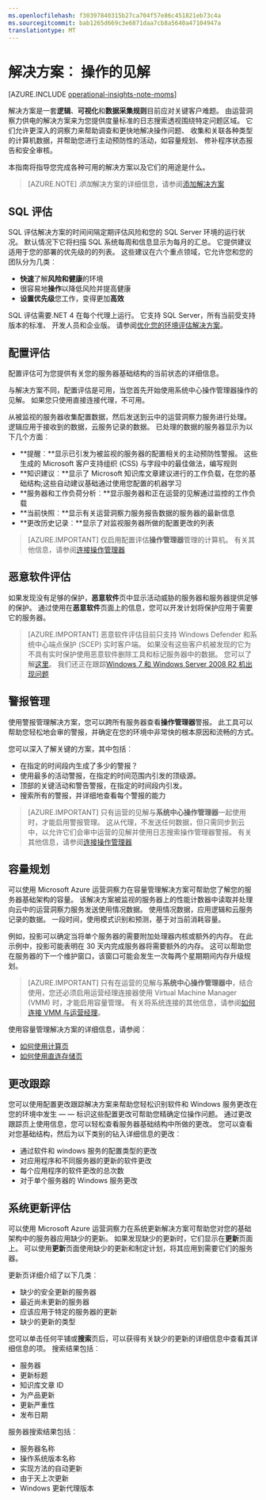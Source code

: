 ```yaml
---
ms.openlocfilehash: f30397840315b27ca704f57e86c451821eb73c4a
ms.sourcegitcommit: bab1265d669c3e6871daa7cb8a5640a47104947a
translationtype: MT
---
```

<properties
    pageTitle="运营的见解解决方案"
    description="操作的见解是使 IT 管理员能够获得深入了解跨内部和云环境的分析服务。 它使您能够与计算机实时和历史数据，以快速开发自定义的见解，并为分析数据提供了 Microsoft 和社区开发模式。"
    services="operational-insights"
    documentationCenter="n/a"
    authors="bandersmsft"
    manager="jwhit"
    editor=""/>

<tags
    ms.service="operational-insights"
    ms.workload="operational-insights"
    ms.tgt_pltfrm="NA"
    ms.devlang="NA"
    ms.topic="article"
    ms.date="08/05/2015"
    ms.author="alfran"/>

# 解决方案︰ 操作的见解

[AZURE.INCLUDE [operational-insights-note-moms](../../includes/operational-insights-note-moms.md)]

解决方案是一套**逻辑**、**可视化**和**数据采集规则**目前应对关键客户难题。 由运营洞察力供电的解决方案来为您提供度量标准的日志搜索透视围绕特定问题区域。 它们允许更深入的洞察力来帮助调查和更快地解决操作问题、 收集和关联各种类型的计算机数据，并帮助您进行主动预防性的活动，如容量规划、 修补程序状态报告和安全审核。

本指南将指导您完成各种可用的解决方案以及它们的用途是什么。

>[AZURE.NOTE] *添加*解决方案的详细信息，请参阅[添加解决方案](operational-insights-setup-workspace.md)

## SQL 评估

SQL 评估解决方案的时间间隔定期评估风险和您的 SQL Server 环境的运行状况。 默认情况下它将扫描 SQL 系统每周和信息显示为每月的汇总。 它提供建议适用于您的部署的优先级的的列表。 这些建议在六个重点领域，它允许您和您的团队分为几类︰

- **快速**了解**风险和健康**的环境
- 很容易地**操作**以降低风险并提高健康
- **设置优先级**您工作，变得更加**高效**

SQL 评估需要.NET 4 在每个代理上运行。 它支持 SQL Server，所有当前受支持版本的标准、 开发人员和企业版。 请参阅[优化您的环境评估解决方案](operational-insights-assessment.md)。


## 配置评估

配置评估可为您提供有关您的服务器基础结构的当前状态的详细信息。

与解决方案不同，配置评估是可用，当您首先开始使用系统中心操作管理器操作的见解。 如果您只使用直接连接代理，不可用。

从被监视的服务器收集配置数据，然后发送到云中的运营洞察力服务进行处理。 逻辑应用于接收到的数据，云服务记录的数据。 已处理的数据的服务器显示为以下几个方面︰

- **提醒︰**显示已引发为被监视的服务器的配置相关的主动预防性警报。 这些生成的 Microsoft 客户支持组织 (CSS) 与字段中的最佳做法，编写规则
- **知识建议︰**显示了 Microsoft 知识库文章建议进行的工作负载，在您的基础结构;这些自动建议基础通过使用您配置的机器学习
- **服务器和工作负荷分析︰**显示服务器和正在运营的见解通过监控的工作负载
- **当前快照︰**显示有关运营洞察力服务报告数据的服务器的最新信息
- **更改历史记录︰**显示了对监视服务器所做的配置更改的列表

> [AZURE.IMPORTANT] 仅启用配置评估**操作管理器**管理的计算机。  有关其他信息，请参阅[连接操作管理器](operational-insights-connect-scom.md)


## 恶意软件评估
如果发现没有足够的保护，**恶意软件**页中显示活动威胁的服务器和服务器提供足够的保护。 通过使用在**恶意软件**页面上的信息，您可以开发计划将保护应用于需要它的服务器。

> [AZURE.IMPORTANT] 恶意软件评估目前只支持 Windows Defender 和系统中心端点保护 (SCEP) 实时客户端。 如果没有这些客户机被发现的它为不具有实时保护使用恶意软件删除工具和标记服务器中的数据。 您可以了解[这里](http://feedback.azure.com/forums/267889-azure-operational-insights/suggestions/6519202-support-other-antivirus-products-in-malware-assess)。 我们还正在跟踪[Windows 7 和 Windows Server 2008 R2 机出现问题](http://feedback.azure.com/forums/267889-azure-operational-insights/suggestions/6519211-windows-server-2008-r2-sp1-servers-are-shown-as-n)





## 警报管理

使用警报管理解决方案，您可以跨所有服务器查看**操作管理器**警报。 此工具可以帮助您轻松地会审的警报，并确定在您的环境中非常快的根本原因和流畅的方式。

您可以深入了解关键的方案，其中包括︰

- 在指定的时间段内生成了多少的警报？
- 使用最多的活动警报，在指定的时间范围内引发的顶级源。
- 顶部的关键活动和警告警报，在指定的时间段内引发。
- 搜索所有的警报，并详细地查看每个警报的能力

> [AZURE.IMPORTANT] 只有运营的见解与**系统中心操作管理器**一起使用时，才能启用警报管理。 这从代理，不发送任何数据，但只需同步到云中，以允许它们会审中运营的见解并使用日志搜索操作管理器警报。 有关其他信息，请参阅[连接操作管理器](operational-insights-connect-scom.md)


## 容量规划

可以使用 Microsoft Azure 运营洞察力在容量管理解决方案可帮助您了解您的服务器基础架构的容量。 该解决方案被监视的服务器上的性能计数器中读取并处理向云中的运营洞察力服务发送使用情况数据。 使用情况数据，应用逻辑和云服务记录的数据。 一段时间，使用模式识别和预测，基于对当前消耗容量。

例如，投影可以确定当将单个服务器的需要附加处理器内核或额外的内存。 在此示例中，投影可能表明在 30 天内完成服务器将需要额外的内存。 这可以帮助您在服务器的下一个维护窗口，该窗口可能会发生一次每两个星期期间内存升级规划。

>[AZURE.IMPORTANT] 只有在运营的见解与**系统中心操作管理器中**，结合使用，您还必须启用运营经理连接器使用 Virtual Machine Manager (VMM) 时，才能启用容量管理。 有关将系统连接的其他信息，请参阅[如何连接 VMM 与运营经理](https://technet.microsoft.com/library/hh882396.aspx)。

使用容量管理解决方案的详细信息，请参阅︰

- [如何使用计算页](operational-insights-capacity/#compute-page)
- [如何使用直连存储页](operational-insights-capacity/#direct-attached-storage-page)


## 更改跟踪

您可以使用配置更改跟踪解决方案来帮助您轻松识别软件和 Windows 服务更改在您的环境中发生 — — 标识这些配置更改可帮助您精确定位操作问题。 通过更改跟踪页上使用信息，您可以轻松查看服务器基础结构中所做的更改。 您可以查看对您基础结构，然后为以下类别的钻入详细信息的更改︰

- 通过软件和 windows 服务的配置类型的更改
- 对应用程序和不同服务器的更新的软件更改
- 每个应用程序的软件更改的总次数
- 对于单个服务器的 Windows 服务更改


## 系统更新评估

可以使用 Microsoft Azure 运营洞察力在系统更新解决方案可帮助您对您的基础架构中的服务器应用缺少的更新。 如果发现缺少的更新时，它们显示在**更新**页面上。 可以使用**更新**页面使用缺少的更新和制定计划，将其应用到需要它们的服务器。

更新页详细介绍了以下几类︰

- 缺少的安全更新的服务器
- 最近尚未更新的服务器
- 应该应用于特定的服务器的更新
- 缺少的更新的类型

您可以单击任何平铺或**搜索**页后，可以获得有关缺少的更新的详细信息中查看其详细信息的项。  搜索结果包括︰

- 服务器
- 更新标题
- 知识库文章 ID
- 为产品更新
- 更新严重性
- 发布日期

服务器搜索结果包括︰

- 服务器名称
- 操作系统版本名称
- 实现方法的自动更新
- 由于天上次更新
- Windows 更新代理版本
